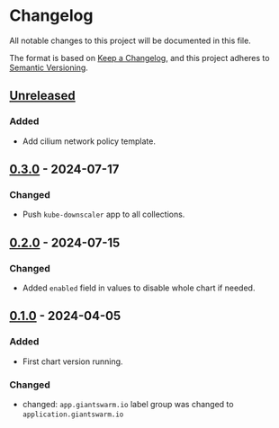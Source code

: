 # Changelog

All notable changes to this project will be documented in this file.

The format is based on [Keep a Changelog](https://keepachangelog.com/en/1.0.0/),
and this project adheres to [Semantic Versioning](https://semver.org/spec/v2.0.0.html).

## [Unreleased]

### Added

- Add cilium network policy template.

## [0.3.0] - 2024-07-17

### Changed

- Push `kube-downscaler` app to all collections.

## [0.2.0] - 2024-07-15

### Changed

- Added `enabled` field in values to disable whole chart if needed.

## [0.1.0] - 2024-04-05

### Added

- First chart version running.

### Changed

- changed: `app.giantswarm.io` label group was changed to `application.giantswarm.io`

[Unreleased]: https://github.com/giantswarm/kube-downscaler-app/compare/v0.3.0...HEAD
[0.3.0]: https://github.com/giantswarm/kube-downscaler-app/compare/v0.2.0...v0.3.0
[0.2.0]: https://github.com/giantswarm/kube-downscaler-app/compare/v0.1.0...v0.2.0
[0.1.0]: https://github.com/giantswarm/kube-downscaler-app/releases/tag/v0.1.0
